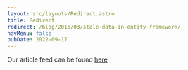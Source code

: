 ```yaml
---
layout: src/layouts/Redirect.astro
title: Redirect
redirect: /blog/2016/03/stale-data-in-entity-framework/
navMenu: false
pubDate: 2022-09-17
---
```

<div>
Our article feed can be found <a href="/blog/2016/03/stale-data-in-entity-framework/">here</a>
</div>
